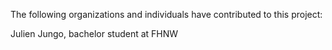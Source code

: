 The following organizations and individuals have contributed to this project:

Julien Jungo, bachelor student at FHNW
